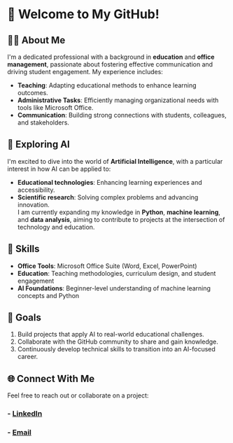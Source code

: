 # 👋 Welcome to My GitHub!


## 🧑‍🏫 About Me  
I'm a dedicated professional with a background in **education** and **office management**, passionate about fostering effective communication and driving student engagement. My experience includes:  
- **Teaching**: Adapting educational methods to enhance learning outcomes.  
- **Administrative Tasks**: Efficiently managing organizational needs with tools like Microsoft Office.  
- **Communication**: Building strong connections with students, colleagues, and stakeholders.


## 🌱 Exploring AI  
I'm excited to dive into the world of **Artificial Intelligence**, with a particular interest in how AI can be applied to:  
- **Educational technologies**: Enhancing learning experiences and accessibility.  
- **Scientific research**: Solving complex problems and advancing innovation.  
I am currently expanding my knowledge in **Python**, **machine learning**, and **data analysis**, aiming to contribute to projects at the intersection of technology and education.


## 🔧 Skills  
- **Office Tools**: Microsoft Office Suite (Word, Excel, PowerPoint)  
- **Education**: Teaching methodologies, curriculum design, and student engagement  
- **AI Foundations**: Beginner-level understanding of machine learning concepts and Python  


## 🚀 Goals  
1. Build projects that apply AI to real-world educational challenges.  
2. Collaborate with the GitHub community to share and gain knowledge.  
3. Continuously develop technical skills to transition into an AI-focused career.


## 🌐 Connect With Me  
Feel free to reach out or collaborate on a project:  
### - [**LinkedIn**](https://www.linkedin.com/in/yomna-abd-elmoneim-b9992831a/) 
### - [**Email**](mailto:yomnaabdelmoneim5@gmail.com)
